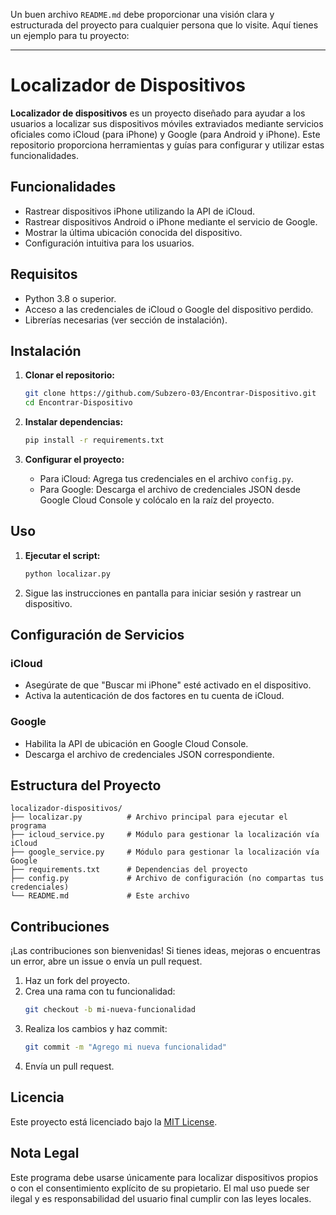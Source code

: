 Un buen archivo `README.md` debe proporcionar una visión clara y estructurada del proyecto para cualquier persona que lo visite. Aquí tienes un ejemplo para tu proyecto:

---

# Localizador de Dispositivos

**Localizador de dispositivos** es un proyecto diseñado para ayudar a los usuarios a localizar sus dispositivos móviles extraviados mediante servicios oficiales como iCloud (para iPhone) y Google (para Android y iPhone). Este repositorio proporciona herramientas y guías para configurar y utilizar estas funcionalidades.

## Funcionalidades

- Rastrear dispositivos iPhone utilizando la API de iCloud.
- Rastrear dispositivos Android o iPhone mediante el servicio de Google.
- Mostrar la última ubicación conocida del dispositivo.
- Configuración intuitiva para los usuarios.

## Requisitos

- Python 3.8 o superior.
- Acceso a las credenciales de iCloud o Google del dispositivo perdido.
- Librerías necesarias (ver sección de instalación).

## Instalación

1. **Clonar el repositorio:**
   ```bash
   git clone https://github.com/Subzero-03/Encontrar-Dispositivo.git
   cd Encontrar-Dispositivo
   ```

2. **Instalar dependencias:**
   ```bash
   pip install -r requirements.txt
   ```

3. **Configurar el proyecto:**
   - Para iCloud: Agrega tus credenciales en el archivo `config.py`.
   - Para Google: Descarga el archivo de credenciales JSON desde Google Cloud Console y colócalo en la raíz del proyecto.

## Uso

1. **Ejecutar el script:**
   ```bash
   python localizar.py
   ```

2. Sigue las instrucciones en pantalla para iniciar sesión y rastrear un dispositivo.

## Configuración de Servicios

### iCloud
- Asegúrate de que "Buscar mi iPhone" esté activado en el dispositivo.
- Activa la autenticación de dos factores en tu cuenta de iCloud.

### Google
- Habilita la API de ubicación en Google Cloud Console.
- Descarga el archivo de credenciales JSON correspondiente.

## Estructura del Proyecto

```
localizador-dispositivos/
├── localizar.py          # Archivo principal para ejecutar el programa
├── icloud_service.py     # Módulo para gestionar la localización vía iCloud
├── google_service.py     # Módulo para gestionar la localización vía Google
├── requirements.txt      # Dependencias del proyecto
├── config.py             # Archivo de configuración (no compartas tus credenciales)
└── README.md             # Este archivo
```

## Contribuciones

¡Las contribuciones son bienvenidas! Si tienes ideas, mejoras o encuentras un error, abre un issue o envía un pull request.

1. Haz un fork del proyecto.
2. Crea una rama con tu funcionalidad:
   ```bash
   git checkout -b mi-nueva-funcionalidad
   ```
3. Realiza los cambios y haz commit:
   ```bash
   git commit -m "Agrego mi nueva funcionalidad"
   ```
4. Envía un pull request.

## Licencia

Este proyecto está licenciado bajo la [MIT License](LICENSE).

## Nota Legal

Este programa debe usarse únicamente para localizar dispositivos propios o con el consentimiento explícito de su propietario. El mal uso puede ser ilegal y es responsabilidad del usuario final cumplir con las leyes locales.


